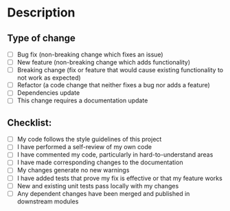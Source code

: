 # Description

<!--
Please include a summary of the change and which issue is fixed. Please also include relevant motivation and context. List any dependencies that are required for this change.

Reference related issues using keywords supported by Github as described [here](https://docs.github.com/en/get-started/writing-on-github/working-with-advanced-formatting/using-keywords-in-issues-and-pull-requests)

Example:
Fixes #(issue number)
-->

## Type of change

<!--
Please delete options that are not relevant.
-->

- [ ] Bug fix (non-breaking change which fixes an issue)
- [ ] New feature (non-breaking change which adds functionality)
- [ ] Breaking change (fix or feature that would cause existing functionality to not work as expected)
- [ ] Refactor (a code change that neither fixes a bug nor adds a feature)
- [ ] Dependencies update
- [ ] This change requires a documentation update

## Checklist:

- [ ] My code follows the style guidelines of this project
- [ ] I have performed a self-review of my own code
- [ ] I have commented my code, particularly in hard-to-understand areas
- [ ] I have made corresponding changes to the documentation
- [ ] My changes generate no new warnings
- [ ] I have added tests that prove my fix is effective or that my feature works
- [ ] New and existing unit tests pass locally with my changes
- [ ] Any dependent changes have been merged and published in downstream modules
